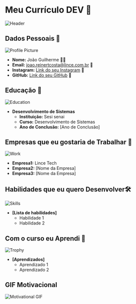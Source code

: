 
# Meu Currículo DEV 🌟

![Header](https://images.unsplash.com/photo-1584697964358-3e14ca57658b?ixlib=rb-1.2.1&auto=format&fit=crop&w=1000&q=80)

## Dados Pessoais 📄
![Profile Picture](https://images.unsplash.com/photo-1554151228-14d9def656e4?ixlib=rb-1.2.1&auto=format&fit=crop&w=150&q=80)
- **Nome:** João Guilherme 🙍‍♂️
- **Email:** joao.reinertcosta@lince.com.br 📧
- **Instagram:** [Link do seu Instagram](https://www.linkedin.com) 🔗
- **GitHub:** [Link do seu GitHub](https://www.github.com) 🔗

## Educação 🏫
![Education](https://images.unsplash.com/photo-1503676260728-1c00da094a0b?ixlib=rb-1.2.1&auto=format&fit=crop&w=50&q=80)
- **Desenvolvimento de Sistemas**  
  - **Instituição:** Sesi senai
  - **Curso:** Desenvolvimento de Sistemas
  - **Ano de Conclusão:** [Ano de Conclusão]

## Empresas que eu gostaria de Trabalhar 💼
![Work](https://images.unsplash.com/photo-1522071820081-009f0129c71c?ixlib=rb-1.2.1&auto=format&fit=crop&w=50&q=80)
  - **Empresa1:** Lince Tech
  - **Empresa2:** [Nome da Empresa]
  - **Empresa3:** [Nome da Empresa]

## Habilidades que eu quero Desenvolver🛠️
![Skills](https://images.unsplash.com/photo-1486312338219-ce68d2c6f44d?ixlib=rb-1.2.1&auto=format&fit=crop&w=50&q=80)
- **[Lista de habilidades]**
  - Habilidade 1
  - Habilidade 2

## Com o curso eu Aprendi 🎉
![Trophy](https://images.unsplash.com/photo-1579586331215-3f8e6c0a5f86?ixlib=rb-1.2.1&auto=format&fit=crop&w=50&q=80)
- **[Aprendizados]**
  - Aprendizado 1
  - Aprendizado 2

## GIF Motivacional 
![Motivational GIF](https://media.giphy.com/media/l3q2K5jinAlChoCLS/giphy.gif)
